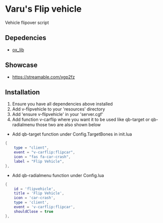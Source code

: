 # Varu's Flip vehicle 
Vehicle flipover script

## Depedencies
- [ox_lib](https://github.com/overextended/ox_lib/releases)

## Showcase
- https://streamable.com/xgp2fz

## Installation
1. Ensure you have all dependencies above installed
2. Add v-flipvehicle to your 'resources' directory
3. Add 'ensure v-flipvehicle' in your 'server.cgf'
4. Add function v-carflip where you want it to be used like qb-target or qb-radialmenu those two are also shown below
- Add qb-target function under Config.TargetBones in init.lua
```lua
{
    type = "client",
    event = "v-carflip:flipcar",
    icon = "fas fa-car-crash",
    label = "Flip Vehicle",
},
```
- Add qb-radialmenu function under Config.lua
```lua
{
    id = 'flipvehicle',
    title = 'Flip Vehicle',
    icon = 'car-crash',
    type = 'client',
    event = 'v-carflip:flipcar',
    shouldClose = true
},
```
